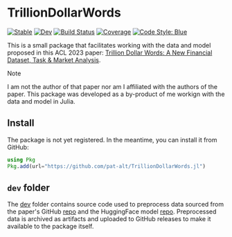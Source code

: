 # TrillionDollarWords

[![Stable](https://img.shields.io/badge/docs-stable-blue.svg)](https://pat-alt.github.io/TrillionDollarWords.jl/stable/)
[![Dev](https://img.shields.io/badge/docs-dev-blue.svg)](https://pat-alt.github.io/TrillionDollarWords.jl/dev/)
[![Build Status](https://github.com/pat-alt/TrillionDollarWords.jl/actions/workflows/CI.yml/badge.svg?branch=main)](https://github.com/pat-alt/TrillionDollarWords.jl/actions/workflows/CI.yml?query=branch%3Amain)
[![Coverage](https://codecov.io/gh/pat-alt/TrillionDollarWords.jl/branch/main/graph/badge.svg)](https://codecov.io/gh/pat-alt/TrillionDollarWords.jl)
[![Code Style: Blue](https://img.shields.io/badge/code%20style-blue-4495d1.svg)](https://github.com/invenia/BlueStyle)

This is a small package that facilitates working with the data and model proposed in this ACL 2023 paper: [Trillion Dollar Words: A New Financial Dataset, Task & Market Analysis](https://arxiv.org/abs/2305.07972).

> [!NOTE]  
> I am not the author of that paper nor am I affiliated with the authors of the paper. This package was developed as a by-product of me workign with the data and model in Julia.

## Install

The package is not yet registered. In the meantime, you can install it from GitHub:

``` julia
using Pkg
Pkg.add(url="https://github.com/pat-alt/TrillionDollarWords.jl")
```

## `dev` folder

The [dev](/dev/) folder contains source code used to preprocess data sourced from the paper's GitHub [repo](https://github.com/gtfintechlab/fomc-hawkish-dovish) and the HuggingFace model [repo](https://huggingface.co/gtfintechlab/FOMC-RoBERTa?text=A+very+hawkish+stance+excerted+by+the+doves). Preprocessed data is archived as artifacts and uploaded to GitHub releases to make it available to the package itself.